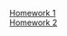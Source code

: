 [Homework 1](https://maksymbohachov85.github.io/genius-homework//Homework-1)<br/>
[Homework 2](https://maksymbohachov85.github.io/genius-homework//Homework-2)
